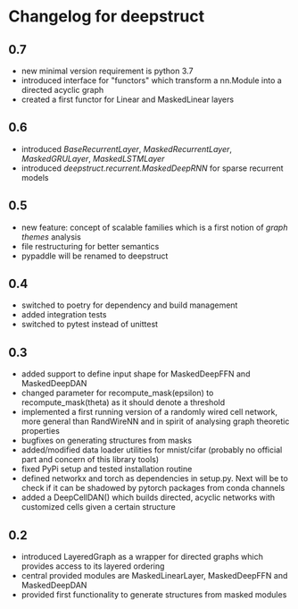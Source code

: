 # Changelog for deepstruct

## 0.7
* new minimal version requirement is python 3.7
* introduced interface for "functors" which transform a nn.Module into a directed acyclic graph
* created a first functor for Linear and MaskedLinear layers

## 0.6
* introduced *BaseRecurrentLayer*, *MaskedRecurrentLayer*, *MaskedGRULayer*, *MaskedLSTMLayer*
* introduced *deepstruct.recurrent.MaskedDeepRNN* for sparse recurrent models

## 0.5
* new feature: concept of scalable families which is a first notion of *graph themes* analysis
* file restructuring for better semantics
* pypaddle will be renamed to deepstruct

## 0.4
* switched to poetry for dependency and build management
* added integration tests
* switched to pytest instead of unittest

## 0.3
* added support to define input shape for MaskedDeepFFN and MaskedDeepDAN
* changed parameter for recompute_mask(epsilon) to recompute_mask(theta) as it should denote a threshold
* implemented a first running version of a randomly wired cell network, more general than RandWireNN and in spirit of analysing graph theoretic properties
* bugfixes on generating structures from masks
* added/modified data loader utilities for mnist/cifar (probably no official part and concern of this library tools)
* fixed PyPi setup and tested installation routine
* defined networkx and torch as dependencies in setup.py. Next will be to check if it can be shadowed by pytorch packages from conda channels
* added a DeepCellDAN() which builds directed, acyclic networks with customized cells given a certain structure

## 0.2
* introduced LayeredGraph as a wrapper for directed graphs which provides access to its layered ordering
* central provided modules are MaskedLinearLayer, MaskedDeepFFN and MaskedDeepDAN
* provided first functionality to generate structures from masked modules
